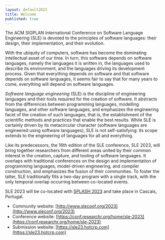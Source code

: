 ```yaml
---
layout: default2023
title: Welcome
published: true
---
```


The ACM SIGPLAN International Conference on Software Language Engineering (SLE) is devoted to the principles of software languages: their design, their implementation, and their evolution.

With the ubiquity of computers, software has become the dominating intellectual asset of our time. In turn, this software depends on software languages, namely the languages it is written in, the languages used to describe its environment, and the languages driving its development process. Given that everything depends on software and that software depends on software languages, it seems fair to say that for many years to come, everything will depend on software languages.

*Software language engineering* (SLE) is the discipline of engineering languages and their tools required for the creation of software. It abstracts from the differences between programming languages, modelling languages, and other software languages, and emphasizes the engineering facet of the creation of such languages, that is, the establishment of the scientific methods and practices that enable the best results. While SLE is certainly driven by its metacircular character (software languages are engineered using software languages), SLE is not self-satisfying: its scope extends to the engineering of languages for all and everything.

Like its predecessors, the 16th edition of the SLE conference, SLE 2023, will bring together researchers from different areas united by their common interest in the creation, capture, and tooling of software languages. It overlaps with traditional conferences on the design and implementation of programming languages, model-driven engineering, and compiler construction, and emphasizes the fusion of their communities. To foster the latter, SLE traditionally fills a two-day program with a single track, with the only temporal overlap occurring between co-located events.

SLE 2023 will be co-located with [SPLASH 2023](http://2023.splashcon.org/) and take place in Cascais, Portugal.

* Community website: [http://www.sleconf.org/2023](http://www.sleconf.org/2023)
* Conference website: [https://conf.researchr.org/home/sle-2023](https://conf.researchr.org/home/sle-2023)
* Submission website: [https://sle23.hotcrp.com](https://sle23.hotcrp.com)
